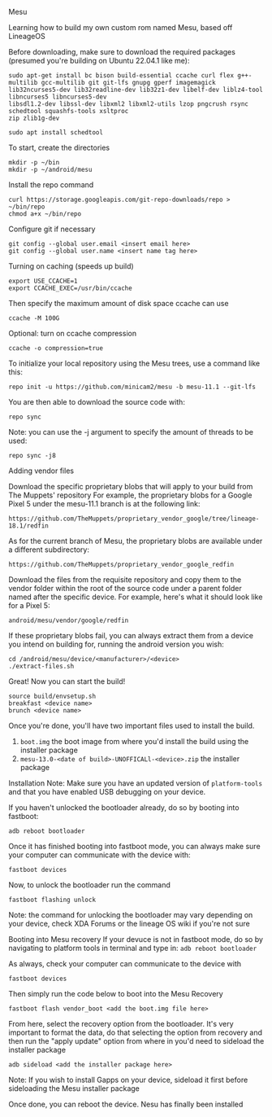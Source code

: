 Mesu

Learning how to build my own custom rom named Mesu, based off LineageOS


Before downloading, make sure to download the required packages (presumed you're building on Ubuntu 22.04.1 like me):
``` 
sudo apt-get install bc bison build-essential ccache curl flex g++-multilib gcc-multilib git git-lfs gnupg gperf imagemagick
lib32ncurses5-dev lib32readline-dev lib32z1-dev libelf-dev liblz4-tool libncurses5 libncurses5-dev
libsdl1.2-dev libssl-dev libxml2 libxml2-utils lzop pngcrush rsync
schedtool squashfs-tools xsltproc
zip zlib1g-dev

sudo apt install schedtool
```


To start, create the directories
```
mkdir -p ~/bin
mkdir -p ~/android/mesu
```

Install the repo command
```
curl https://storage.googleapis.com/git-repo-downloads/repo > ~/bin/repo
chmod a+x ~/bin/repo
```

Configure git if necessary
```
git config --global user.email <insert email here>
git config --global user.name <insert name tag here>
```

Turning on caching (speeds up build)
```
export USE_CCACHE=1
export CCACHE_EXEC=/usr/bin/ccache
```
Then specify the maximum amount of disk space ccache can use
```
ccache -M 100G

```
Optional: turn on ccache compression
```
ccache -o compression=true
```

To initialize your local repository using the Mesu trees, use a command like this:
```
repo init -u https://github.com/minicam2/mesu -b mesu-11.1 --git-lfs
```

You are then able to download the source code with:
```
repo sync
```
Note: you can use the -j argument to specify the amount of threads to be used:
```
repo sync -j8
```


Adding vendor files

Download the specific proprietary blobs that will apply to your build from The Muppets' repository
For example, the proprietary blobs for a Google Pixel 5 under the mesu-11.1 branch is at the following link:
```
https://github.com/TheMuppets/proprietary_vendor_google/tree/lineage-18.1/redfin
```

As for the current branch of Mesu, the proprietary blobs are available under a different subdirectory:
```
https://github.com/TheMuppets/proprietary_vendor_google_redfin
```

Download the files from the requisite repository and copy them to the vendor folder within the root of the source code under a parent folder named after the specific device.
For example, here's what it should look like for a Pixel 5:
```
android/mesu/vendor/google/redfin
```

If these proprietary blobs fail, you can always extract them from a device you intend on building for, running the android version you wish:
```
cd /android/mesu/device/<manufacturer>/<device>
./extract-files.sh
```


Great! Now you can start the build!
```
source build/envsetup.sh
breakfast <device name>
brunch <device name>
```


Once you're done, you'll have two important files used to install the build.
1. ```boot.img``` the boot image from where you'd install the build using the installer package
2. ```mesu-13.0-<date of build>-UNOFFICALl-<device>.zip``` the installer package 


Installation
Note: Make sure you have an updated version of ```platform-tools``` and that you have enabled USB debugging on your device.

If you haven't unlocked the bootloader already, do so by booting into fastboot:
```
adb reboot bootloader
```
Once it has finished booting into fastboot mode, you can always make sure your computer can communicate with the device with:
```
fastboot devices
```
Now, to unlock the bootloader run the command
```
fastboot flashing unlock
```
Note: the command for unlocking the bootloader may vary depending on your device, check XDA Forums or the lineage OS wiki if you're not sure


Booting into Mesu recovery
If your devuce is not in fastboot mode, do so by navigating to platform tools in terminal and type in:
```adb reboot bootloader```

As always, check your computer can communicate to the device with
```
fastboot devices
```
Then simply run the code below to boot into the Mesu Recovery
```
fastboot flash vendor_boot <add the boot.img file here>
```

From here, select the recovery option from the bootloader.
It's very important to format the data, do that selecting the option from recovery and then run the "apply update" option from where in you'd need to sideload the installer package 
```
adb sideload <add the installer package here>
```
Note: If you wish to install Gapps on your device, sideload it first before sideloading the Mesu installer package

Once done, you can reboot the device.
Nesu has finally been installed
